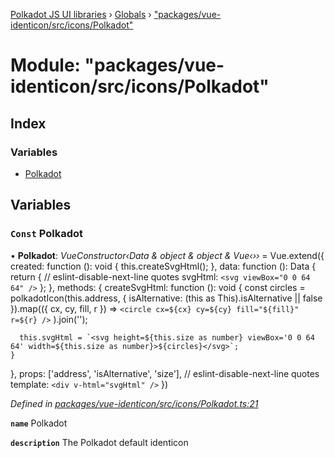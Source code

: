 [Polkadot JS UI libraries](../README.md) › [Globals](../globals.md) › ["packages/vue-identicon/src/icons/Polkadot"](_packages_vue_identicon_src_icons_polkadot_.md)

# Module: "packages/vue-identicon/src/icons/Polkadot"

## Index

### Variables

* [Polkadot](_packages_vue_identicon_src_icons_polkadot_.md#const-polkadot)

## Variables

### `Const` Polkadot

• **Polkadot**: *VueConstructor‹Data & object & object & Vue‹››* = Vue.extend({
  created: function (): void {
    this.createSvgHtml();
  },
  data: function (): Data {
    return {
      // eslint-disable-next-line quotes
      svgHtml: `<svg viewBox="0 0 64 64" />`
    };
  },
  methods: {
    createSvgHtml: function (): void {
      const circles = polkadotIcon(this.address, { isAlternative: (this as This).isAlternative || false }).map(({ cx, cy, fill, r }) =>
        `<circle cx=${cx} cy=${cy} fill="${fill}" r=${r} />`
      ).join('');

      this.svgHtml = `<svg height=${this.size as number} viewBox='0 0 64 64' width=${this.size as number}>${circles}</svg>`;
    }
  },
  props: ['address', 'isAlternative', 'size'],
  // eslint-disable-next-line quotes
  template: `<div v-html="svgHtml" />`
})

*Defined in [packages/vue-identicon/src/icons/Polkadot.ts:21](https://github.com/polkadot-js/ui/blob/5bd2b3c/packages/vue-identicon/src/icons/Polkadot.ts#L21)*

**`name`** Polkadot

**`description`** The Polkadot default identicon
